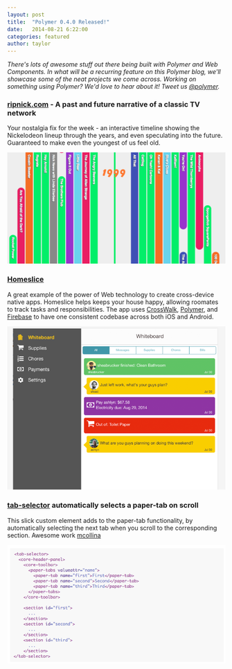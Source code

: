 ```yaml
---
layout: post
title:  "Polymer 0.4.0 Released!"
date:   2014-08-21 6:22:00
categories: featured
author: taylor
---
```

_There's lots of awesome stuff out there being built with Polymer and Web Components. In what will be a recurring feature on this Polymer blog, we'll showcase some of the neat projects we come across. Working on something using Polymer? We'd love to hear about it! Tweet us [@polymer](https://twitter.com/Polymer)._

### [ripnick.com](ripnick.com) - A past and future narrative of a classic TV network

Your nostalgia fix for the week - an interactive timeline showing the Nickelodeon lineup through the years, and even speculating into the future. Guaranteed to make even the youngest of us feel old.

![ripnick.com screenshot](/images/featured/ripnick.com.png)

### [Homeslice](http://www.homesliceapp.com/)

A great example of the power of Web technology to create cross-device native apps. Homeslice helps keeps your house happy, allowing roomates to track tasks and responsibilities. The app uses [CrossWalk](https://crosswalk-project.org/), [Polymer](http://polymer-project.org), and [Firebase](https://www.firebase.com/) to have one consistent codebase across both iOS and Android.

![homeslice screenshot](/images/featured/homeslice.png)

### [tab-selector](http://mcollina.github.io/tab-selector/components/tab-selector/) automatically selects a paper-tab on scroll

This slick custom element adds to the paper-tab functionality, by automatically selecting the next tab when you scroll to the corresponding section. Awesome work [mcollina](https://github.com/mcollina)

![tab-selector code screenshot](/images/featured/tab-selector.png)
